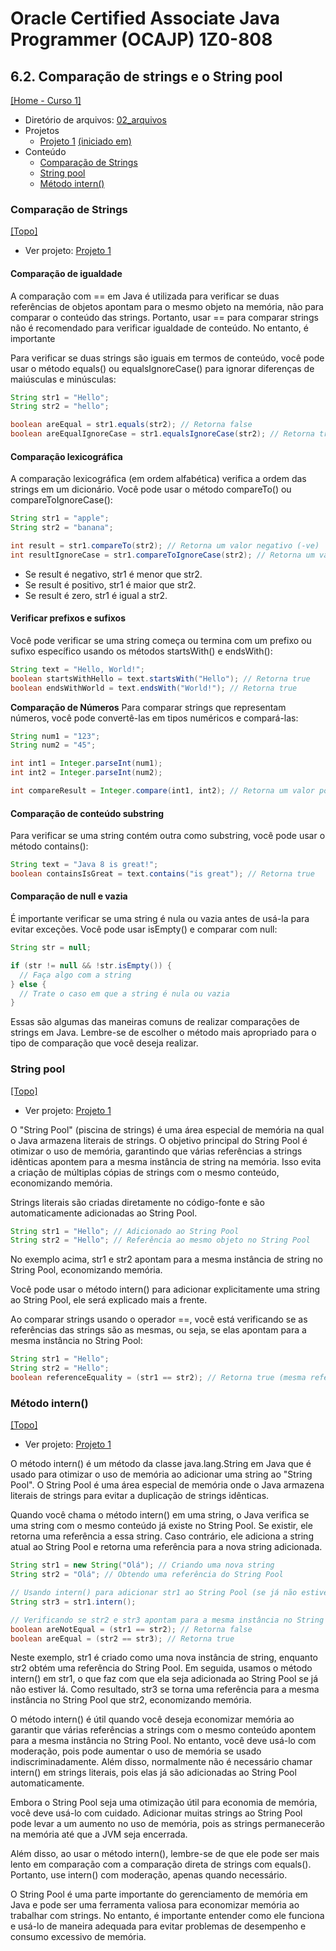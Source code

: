 # Oracle Certified Associate Java Programmer (OCAJP) 1Z0-808

## 6.2. Comparação de strings e o String pool
[[Home - Curso 1]](../../README.md#curso-1)<br />

- Diretório de arquivos: [02_arquivos](./02_arquivos/)
- Projetos
  - [Projeto 1](./02_arquivos/proj_01/) [(iniciado em)](#comparação-de-strings)
- Conteúdo
  - [Comparação de Strings](#comparação-de-strings)
  - [String pool](#string-pool)
  - [Método intern()](#método-intern)

### Comparação de Strings
[[Topo]](#)<br />

- Ver projeto: [Projeto 1](./02_arquivos/proj_01/)

#### Comparação de igualdade

A comparação com == em Java é utilizada para verificar se duas referências de objetos apontam para o mesmo objeto na memória, não para comparar o conteúdo das strings. Portanto, usar == para comparar strings não é recomendado para verificar igualdade de conteúdo. No entanto, é importante

Para verificar se duas strings são iguais em termos de conteúdo, você pode usar o método equals() ou equalsIgnoreCase() para ignorar diferenças de maiúsculas e minúsculas:

```java
String str1 = "Hello";
String str2 = "hello";

boolean areEqual = str1.equals(str2); // Retorna false
boolean areEqualIgnoreCase = str1.equalsIgnoreCase(str2); // Retorna true
```

#### Comparação lexicográfica

A comparação lexicográfica (em ordem alfabética) verifica a ordem das strings em um dicionário. Você pode usar o método compareTo() ou compareToIgnoreCase():

```java
String str1 = "apple";
String str2 = "banana";

int result = str1.compareTo(str2); // Retorna um valor negativo (-ve)
int resultIgnoreCase = str1.compareToIgnoreCase(str2); // Retorna um valor negativo (-ve)
```
- Se result é negativo, str1 é menor que str2.
- Se result é positivo, str1 é maior que str2.
- Se result é zero, str1 é igual a str2.

#### Verificar prefixos e sufixos

Você pode verificar se uma string começa ou termina com um prefixo ou sufixo específico usando os métodos startsWith() e endsWith():

```java
String text = "Hello, World!";
boolean startsWithHello = text.startsWith("Hello"); // Retorna true
boolean endsWithWorld = text.endsWith("World!"); // Retorna true
```
**Comparação de Números**
Para comparar strings que representam números, você pode convertê-las em tipos numéricos e compará-las:

```java
String num1 = "123";
String num2 = "45";

int int1 = Integer.parseInt(num1);
int int2 = Integer.parseInt(num2);

int compareResult = Integer.compare(int1, int2); // Retorna um valor positivo (+ve)
```

#### Comparação de conteúdo substring

Para verificar se uma string contém outra como substring, você pode usar o método contains():

```java
String text = "Java 8 is great!";
boolean containsIsGreat = text.contains("is great"); // Retorna true
```

#### Comparação de null e vazia

É importante verificar se uma string é nula ou vazia antes de usá-la para evitar exceções. Você pode usar isEmpty() e comparar com null:

```java
String str = null;

if (str != null && !str.isEmpty()) {
  // Faça algo com a string
} else {
  // Trate o caso em que a string é nula ou vazia
}
```

Essas são algumas das maneiras comuns de realizar comparações de strings em Java. Lembre-se de escolher o método mais apropriado para o tipo de comparação que você deseja realizar.

### String pool
[[Topo]](#)<br />

- Ver projeto: [Projeto 1](./02_arquivos/proj_01/)

O "String Pool" (piscina de strings) é uma área especial de memória na qual o Java armazena literais de strings. O objetivo principal do String Pool é otimizar o uso de memória, garantindo que várias referências a strings idênticas apontem para a mesma instância de string na memória. Isso evita a criação de múltiplas cópias de strings com o mesmo conteúdo, economizando memória.

Strings literais são criadas diretamente no código-fonte e são automaticamente adicionadas ao String Pool.

```java
String str1 = "Hello"; // Adicionado ao String Pool
String str2 = "Hello"; // Referência ao mesmo objeto no String Pool
```

No exemplo acima, str1 e str2 apontam para a mesma instância de string no String Pool, economizando memória.

Você pode usar o método intern() para adicionar explicitamente uma string ao String Pool, ele será explicado mais a frente.

Ao comparar strings usando o operador ==, você está verificando se as referências das strings são as mesmas, ou seja, se elas apontam para a mesma instância no String Pool:

```java
String str1 = "Hello";
String str2 = "Hello";
boolean referenceEquality = (str1 == str2); // Retorna true (mesma referência)
```

### Método intern()
[[Topo]](#)<br />

- Ver projeto: [Projeto 1](./02_arquivos/proj_01/)

O método intern() é um método da classe java.lang.String em Java que é usado para otimizar o uso de memória ao adicionar uma string ao "String Pool". O String Pool é uma área especial de memória onde o Java armazena literais de strings para evitar a duplicação de strings idênticas.

Quando você chama o método intern() em uma string, o Java verifica se uma string com o mesmo conteúdo já existe no String Pool. Se existir, ele retorna uma referência a essa string. Caso contrário, ele adiciona a string atual ao String Pool e retorna uma referência para a nova string adicionada.

```java
String str1 = new String("Olá"); // Criando uma nova string
String str2 = "Olá"; // Obtendo uma referência do String Pool

// Usando intern() para adicionar str1 ao String Pool (se já não estiver lá)
String str3 = str1.intern();

// Verificando se str2 e str3 apontam para a mesma instância no String Pool
boolean areNotEqual = (str1 == str2); // Retorna false
boolean areEqual = (str2 == str3); // Retorna true
```

Neste exemplo, str1 é criado como uma nova instância de string, enquanto str2 obtém uma referência do String Pool. Em seguida, usamos o método intern() em str1, o que faz com que ela seja adicionada ao String Pool se já não estiver lá. Como resultado, str3 se torna uma referência para a mesma instância no String Pool que str2, economizando memória.

O método intern() é útil quando você deseja economizar memória ao garantir que várias referências a strings com o mesmo conteúdo apontem para a mesma instância no String Pool. No entanto, você deve usá-lo com moderação, pois pode aumentar o uso de memória se usado indiscriminadamente. Além disso, normalmente não é necessário chamar intern() em strings literais, pois elas já são adicionadas ao String Pool automaticamente.

Embora o String Pool seja uma otimização útil para economia de memória, você deve usá-lo com cuidado. Adicionar muitas strings ao String Pool pode levar a um aumento no uso de memória, pois as strings permanecerão na memória até que a JVM seja encerrada.

Além disso, ao usar o método intern(), lembre-se de que ele pode ser mais lento em comparação com a comparação direta de strings com equals(). Portanto, use intern() com moderação, apenas quando necessário.

O String Pool é uma parte importante do gerenciamento de memória em Java e pode ser uma ferramenta valiosa para economizar memória ao trabalhar com strings. No entanto, é importante entender como ele funciona e usá-lo de maneira adequada para evitar problemas de desempenho e consumo excessivo de memória.
